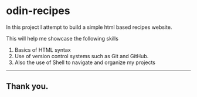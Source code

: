 # odin-recipes

In this project I attempt to build a simple html based recipes website.

This will help me showcase the following skills
1. Basics of HTML syntax
2. Use of version control systems such as Git and GitHub. 
3. Also the use of Shell to navigate and organize my projects

-------------------------------------------------------------------------------------
Thank you.
-------------------------------------------------------------------------------------

